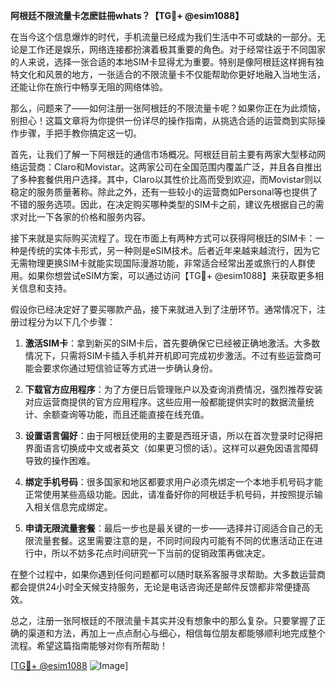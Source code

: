 **阿根廷不限流量卡怎麽註冊whats？【TG💪+ @esim1088】**

在当今这个信息爆炸的时代，手机流量已经成为我们生活中不可或缺的一部分。无论是工作还是娱乐，网络连接都扮演着极其重要的角色。对于经常往返于不同国家的人来说，选择一张合适的本地SIM卡显得尤为重要。特别是像阿根廷这样拥有独特文化和风景的地方，一张适合的不限流量卡不仅能帮助你更好地融入当地生活，还能让你在旅行中畅享无阻的网络体验。

那么，问题来了——如何注册一张阿根廷的不限流量卡呢？如果你正在为此烦恼，别担心！这篇文章将为你提供一份详尽的操作指南，从挑选合适的运营商到实际操作步骤，手把手教你搞定这一切。

首先，让我们了解一下阿根廷的通信市场概况。阿根廷目前主要有两家大型移动网络运营商：Claro和Movistar。这两家公司在全国范围内覆盖广泛，并且各自推出了多种套餐供用户选择。其中，Claro以其性价比高而受到欢迎，而Movistar则以稳定的服务质量著称。除此之外，还有一些较小的运营商如Personal等也提供了不错的服务选项。因此，在决定购买哪种类型的SIM卡之前，建议先根据自己的需求对比一下各家的价格和服务内容。

接下来就是实际购买流程了。现在市面上有两种方式可以获得阿根廷的SIM卡：一种是传统的实体卡形式，另一种则是eSIM技术。后者近年来越来越流行，因为它无需物理更换SIM卡就能实现国际漫游功能，非常适合经常出差或旅行的人群使用。如果你想尝试eSIM方案，可以通过访问【TG💪+ @esim1088】来获取更多相关信息和支持。

假设你已经决定好了要买哪款产品，接下来就进入到了注册环节。通常情况下，注册过程分为以下几个步骤：

1. **激活SIM卡**：拿到新买的SIM卡后，首先要确保它已经被正确地激活。大多数情况下，只需将SIM卡插入手机并开机即可完成初步激活。不过有些运营商可能会要求你通过短信验证等方式进一步确认身份。

2. **下载官方应用程序**：为了方便日后管理账户以及查询消费情况，强烈推荐安装对应运营商提供的官方应用程序。这些应用一般都能提供实时的数据流量统计、余额查询等功能，而且还能直接在线充值。

3. **设置语言偏好**：由于阿根廷使用的主要是西班牙语，所以在首次登录时记得把界面语言切换成中文或者英文（如果更习惯的话）。这样可以避免因语言障碍导致的操作困难。

4. **绑定手机号码**：很多国家和地区都要求用户必须先绑定一个本地手机号码才能正常使用某些高级功能。因此，请准备好你的阿根廷手机号码，并按照提示输入相关信息完成绑定。

5. **申请无限流量套餐**：最后一步也是最关键的一步——选择并订阅适合自己的无限流量套餐。这里需要注意的是，不同时间段内可能有不同的优惠活动正在进行中，所以不妨多花点时间研究一下当前的促销政策再做决定。

在整个过程中，如果你遇到任何问题都可以随时联系客服寻求帮助。大多数运营商都会提供24小时全天候支持服务，无论是电话咨询还是邮件反馈都非常便捷高效。

总之，注册一张阿根廷的不限流量卡其实并没有想象中的那么复杂。只要掌握了正确的渠道和方法，再加上一点点耐心与细心，相信每位朋友都能够顺利地完成整个流程。希望这篇指南能够对你有所帮助！

[[TG💪+ @esim1088](https://t.me/s/esim1088) ![Image](https://i.postimg.cc/4NQfJmqS/Snipaste-2025-05-13-00-14-12.png)]